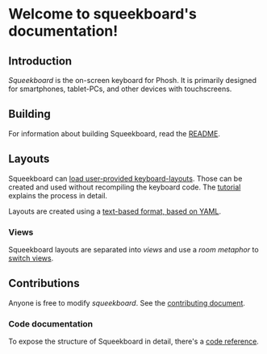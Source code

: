 Welcome to squeekboard's documentation!
=======================================

Introduction
------------

*Squeekboard* is the on-screen keyboard for Phosh. It is primarily designed for smartphones, tablet-PCs, and other devices with touchscreens.

Building
--------

For information about building Squeekboard, read the [README](README.md).

Layouts
-------

Squeekboard can [load user-provided keyboard-layouts](layouts.md#using-custom-layouts). Those can be created and used without recompiling the keyboard code. The [tutorial](tutorial.md) explains the process in detail.

Layouts are created using a [text-based format, based on YAML](layouts.md).

### Views

Squeekboard layouts are separated into *views* and use a *room metaphor* to [switch views](views.md).

Contributions
-------------

Anyone is free to modify *squeekboard*. See the [contributing document](hacking.md).

### Code documentation

To expose the structure of Squeekboard in detail, there's a [code reference](https://world.pages.gitlab.gnome.org/Phosh/squeekboard/doc/rs/).
